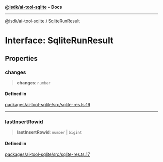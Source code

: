 [**@isdk/ai-tool-sqlite**](../README.md) • **Docs**

***

[@isdk/ai-tool-sqlite](../globals.md) / SqliteRunResult

# Interface: SqliteRunResult

## Properties

### changes

> **changes**: `number`

#### Defined in

[packages/ai-tool-sqlite/src/sqlite-res.ts:16](https://github.com/isdk/ai-tool-sqlite.js/blob/b95338955c0b34d8ea5fcbcfae9ef5e8811a2248/src/sqlite-res.ts#L16)

***

### lastInsertRowid

> **lastInsertRowid**: `number` \| `bigint`

#### Defined in

[packages/ai-tool-sqlite/src/sqlite-res.ts:17](https://github.com/isdk/ai-tool-sqlite.js/blob/b95338955c0b34d8ea5fcbcfae9ef5e8811a2248/src/sqlite-res.ts#L17)
